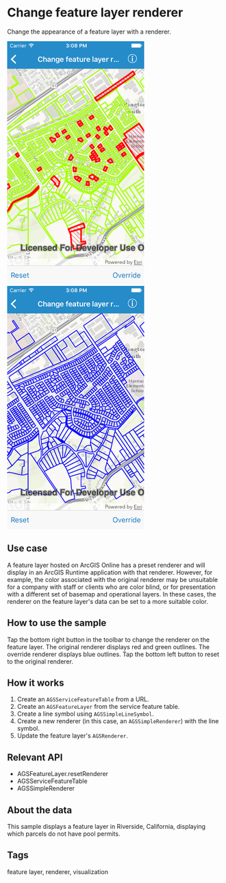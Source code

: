 # Change feature layer renderer

Change the appearance of a feature layer with a renderer.

![Original renderer](change-feature-layer-1.png)
![Override renderer](change-feature-layer-2.png)

## Use case

A feature layer hosted on ArcGIS Online has a preset renderer and will display in an ArcGIS Runtime application with that renderer. However, for example, the color associated with the original renderer may be unsuitable for a company with staff or clients who are color blind, or for presentation with a different set of basemap and operational layers. In these cases, the renderer on the feature layer's data can be set to a more suitable color.

## How to use the sample

Tap the bottom right button in the toolbar to change the renderer on the feature layer. The original renderer displays red and green outlines. The override renderer displays blue outlines. Tap the bottom left button to reset to the original renderer. 

## How it works

1. Create an `AGSServiceFeatureTable` from a URL.
2. Create an `AGSFeatureLayer` from the service feature table.
3. Create a line symbol using `AGSSimpleLineSymbol`.
4. Create a new renderer (in this case, an `AGSSimpleRenderer`) with the line symbol.
5. Update the feature layer's `AGSRenderer`.

## Relevant API

* AGSFeatureLayer.resetRenderer
* AGSServiceFeatureTable
* AGSSimpleRenderer

## About the data

This sample displays a feature layer in Riverside, California, displaying which parcels do not have pool permits. 

## Tags

feature layer, renderer, visualization

